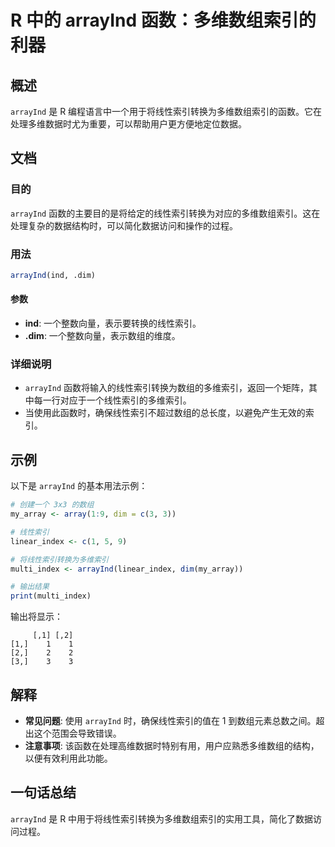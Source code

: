 <!--
Meta Description: # R 中的 arrayInd 函数：多维数组索引的利器 ## 概述 `arrayInd` 是 R 编程语言中一个用于将线性索引转换为多维数组索引的函数。它在处理多维数据时尤为重要，可以帮助用户更方便地定位数据。 ## 文档 ### 目的 `arrayInd` 函数的主要目的是将给定的线性索引转换为...
Meta Keywords: arrayind, dim, ind, 一个整数向量, my_array
-->

# R 中的 arrayInd 函数：多维数组索引的利器

## 概述
`arrayInd` 是 R 编程语言中一个用于将线性索引转换为多维数组索引的函数。它在处理多维数据时尤为重要，可以帮助用户更方便地定位数据。

## 文档
### 目的
`arrayInd` 函数的主要目的是将给定的线性索引转换为对应的多维数组索引。这在处理复杂的数据结构时，可以简化数据访问和操作的过程。

### 用法
```R
arrayInd(ind, .dim)
```

#### 参数
- **ind**: 一个整数向量，表示要转换的线性索引。
- **.dim**: 一个整数向量，表示数组的维度。

### 详细说明
- `arrayInd` 函数将输入的线性索引转换为数组的多维索引，返回一个矩阵，其中每一行对应于一个线性索引的多维索引。
- 当使用此函数时，确保线性索引不超过数组的总长度，以避免产生无效的索引。

## 示例
以下是 `arrayInd` 的基本用法示例：

```R
# 创建一个 3x3 的数组
my_array <- array(1:9, dim = c(3, 3))

# 线性索引
linear_index <- c(1, 5, 9)

# 将线性索引转换为多维索引
multi_index <- arrayInd(linear_index, dim(my_array))

# 输出结果
print(multi_index)
```
输出将显示：
```
     [,1] [,2]
[1,]    1    1
[2,]    2    2
[3,]    3    3
```

## 解释
- **常见问题**: 使用 `arrayInd` 时，确保线性索引的值在 1 到数组元素总数之间。超出这个范围会导致错误。
- **注意事项**: 该函数在处理高维数据时特别有用，用户应熟悉多维数组的结构，以便有效利用此功能。

## 一句话总结
`arrayInd` 是 R 中用于将线性索引转换为多维数组索引的实用工具，简化了数据访问过程。